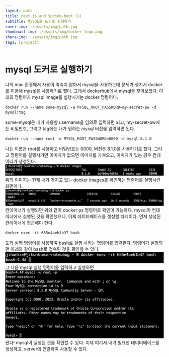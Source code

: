 ```yaml
---
layout: post
title: next.js and Spring-boot (1)
subtitle: MySQL을 도커로 실행하기
cover-img: ./assets/img/path.jpg
thumbnail-img: ./assets/img/docker-logo.png
share-img: ./assets/img/path.jpg
tags: [project]
---
```


# mysql 도커로 실행하기

나의 mac 환경에서 사용이 익숙치 않아서 mysql을 사용하는데 문제가 생겨서 docker를 이용해 mysql을 사용하기로 했다.
그래서 dockerhub에서 mysql을 찾아보았다.
아래의 명령어가 mysql image를 실행시키는 docker 명령어다.
```docker
docker run --name some-mysql -e MYSQL_ROOT_PASSWORD=my-secret-pw -d mysql:tag
```
some-mysql은 내가 사용할 username을 임의로 입력하면 되고, my-secret-pw에는 비밀번호, 그리고 tag에는 내가 원하는 mysql 버전을 입력하면 된다.

```
docker run --name root -e MYSQL_ROOT_PASSWORD=0000 -d mysql:8.1.0
```
나는 이름은 root를 사용하고 비밀번호는 0000, 버전은 8.1.0을 사용하기로 했다. 
그리고 명령어를 실행시키면 이미지가 없으면 이미지를 가져오고, 이미지가 있는 경우 컨테이너가 생성된다.
![Crepe](/assets/img/2023_09_16/mysql_docker(1).png)
위의 이미지는 현재 내가 가지고 있는 docker images를 확인하는 명령어를 실행시킨 화면이다.
![Crepe](/assets/img/2023_09_16/mysql_docker(2).png)
컨테이너가 실행되면 위와 같이 docker ps 명령어로 확인이 가능하다.
mysql이 컨테이너에서 실행된 것을 확인했으니, 이제 데이터베이스를 생성할 차례이다.
먼저 생성된 컨테이너에 접근해야 한다.
```
docker exec -it 655e4aeb1b37 bash
```
도커 실행 명령어를 사용하여 bash로 실행 시키는 명령어를 입력한다. 명령어가 실행되면 아래와 같이 bash로 접속된 것을 확인할 수 있다.
![Crepe](/assets/img/2023_09_16/mysql_docker(3).png)
그 다음 mysql 실행 명령어를 입력하고 실행하면
![Crepe](/assets/img/2023_09_16/mysql_docker(4).png)
됐다! mysql이 실행된 것을 확인할 수 있다.
이제 여기서 내가 필요한 데이터베이스를 생성하고, server에 연결하여 사용할 수 있다.